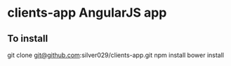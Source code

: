 clients-app AngularJS app
=========================

To install
----------

git clone git@github.com:silver029/clients-app.git
npm install
bower install